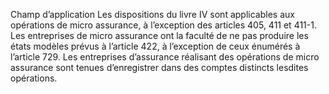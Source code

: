 Champ d’application
Les dispositions du livre IV sont applicables aux opérations de micro assurance, à l’exception des articles 405, 411 et 411-1. Les entreprises de micro assurance ont la faculté de ne pas produire les états modèles prévus à l’article 422, à l’exception de ceux énumérés à l’article 729.
Les entreprises d’assurance réalisant des opérations de micro assurance sont tenues d’enregistrer dans des comptes distincts lesdites opérations.